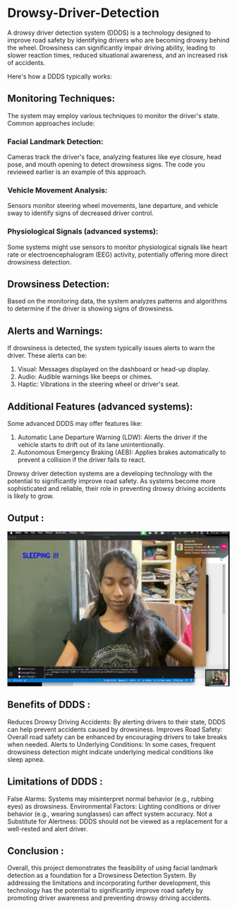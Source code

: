 # Drowsy-Driver-Detection
A drowsy driver detection system (DDDS) is a technology designed to improve road safety by identifying drivers who are becoming drowsy behind the wheel. Drowsiness can significantly impair driving ability, leading to slower reaction times, reduced situational awareness, and an increased risk of accidents.

Here's how a DDDS typically works:

## Monitoring Techniques: 
The system may employ various techniques to monitor the driver's state. Common approaches include:

### Facial Landmark Detection: 
Cameras track the driver's face, analyzing features like eye closure, head pose, and mouth opening to detect drowsiness signs. The code you reviewed earlier is an example of this approach.
### Vehicle Movement Analysis: 
Sensors monitor steering wheel movements, lane departure, and vehicle sway to identify signs of decreased driver control.
### Physiological Signals (advanced systems): 
Some systems might use sensors to monitor physiological signals like heart rate or electroencephalogram (EEG) activity, potentially offering more direct drowsiness detection.

## Drowsiness Detection: 
Based on the monitoring data, the system analyzes patterns and algorithms to determine if the driver is showing signs of drowsiness.

## Alerts and Warnings: 
If drowsiness is detected, the system typically issues alerts to warn the driver. These alerts can be:
1.  Visual: Messages displayed on the dashboard or head-up display.
2.  Audio: Audible warnings like beeps or chimes.
3.  Haptic: Vibrations in the steering wheel or driver's seat.

## Additional Features (advanced systems): 
Some advanced DDDS may offer features like:
1.  Automatic Lane Departure Warning (LDW): Alerts the driver if the vehicle starts to drift out of its lane unintentionally.
2.  Autonomous Emergency Braking (AEB): Applies brakes automatically to prevent a collision if the driver fails to react.

Drowsy driver detection systems are a developing technology with the potential to significantly improve road safety. As systems become more sophisticated and reliable, their role in preventing drowsy driving accidents is likely to grow.

## Output :
<center><img src="Screenshot 2024-04-13 210636.png" align="center" height="350"></center>

## Benefits of DDDS : 
Reduces Drowsy Driving Accidents: By alerting drivers to their state, DDDS can help prevent accidents caused by drowsiness.
Improves Road Safety: Overall road safety can be enhanced by encouraging drivers to take breaks when needed.
Alerts to Underlying Conditions: In some cases, frequent drowsiness detection might indicate underlying medical conditions like sleep apnea.

## Limitations of DDDS : 
False Alarms: Systems may misinterpret normal behavior (e.g., rubbing eyes) as drowsiness.
Environmental Factors: Lighting conditions or driver behavior (e.g., wearing sunglasses) can affect system accuracy.
Not a Substitute for Alertness: DDDS should not be viewed as a replacement for a well-rested and alert driver.

## Conclusion : 
Overall, this project demonstrates the feasibility of using facial landmark detection as a foundation for a Drowsiness Detection System. By addressing the limitations and incorporating further development, this technology has the potential to significantly improve road safety by promoting driver awareness and preventing drowsy driving accidents.

